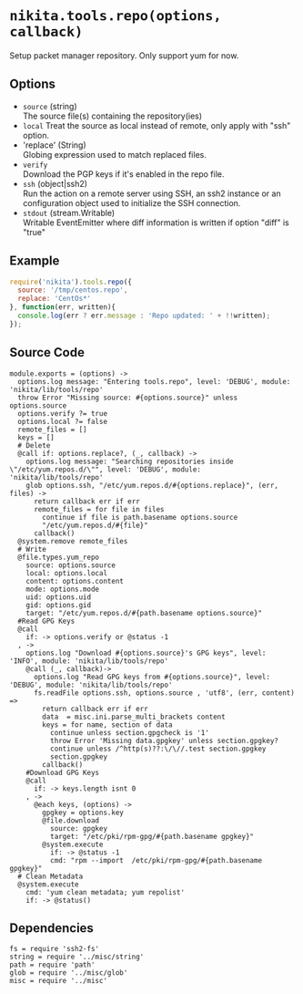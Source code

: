 
# `nikita.tools.repo(options, callback)`

Setup packet manager repository. Only support yum for now.

## Options

*   `source` (string)   
    The source file(s) containing the repository(ies)   
*   `local`
    Treat the source as local instead of remote, only apply with "ssh"
    option.
*   'replace' (String)   
    Globing expression used to match replaced files.
*   `verify`   
    Download the PGP keys if it's enabled in the repo file.
*   `ssh` (object|ssh2)   
    Run the action on a remote server using SSH, an ssh2 instance or an
    configuration object used to initialize the SSH connection.
*   `stdout` (stream.Writable)   
    Writable EventEmitter where diff information is written if option "diff" is
    "true"

## Example

```js
require('nikita').tools.repo({
  source: '/tmp/centos.repo',
  replace: 'CentOs*'
}, function(err, written){
  console.log(err ? err.message : 'Repo updated: ' + !!written);
});
```

## Source Code

    module.exports = (options) ->
      options.log message: "Entering tools.repo", level: 'DEBUG', module: 'nikita/lib/tools/repo'
      throw Error "Missing source: #{options.source}" unless options.source
      options.verify ?= true
      options.local ?= false
      remote_files = []
      keys = []
      # Delete
      @call if: options.replace?, (_, callback) ->
        options.log message: "Searching repositories inside \"/etc/yum.repos.d/\"", level: 'DEBUG', module: 'nikita/lib/tools/repo'
        glob options.ssh, "/etc/yum.repos.d/#{options.replace}", (err, files) ->
          return callback err if err
          remote_files = for file in files
            continue if file is path.basename options.source
            "/etc/yum.repos.d/#{file}"
          callback()
      @system.remove remote_files
      # Write
      @file.types.yum_repo
        source: options.source
        local: options.local
        content: options.content
        mode: options.mode
        uid: options.uid
        gid: options.gid
        target: "/etc/yum.repos.d/#{path.basename options.source}"
      #Read GPG Keys
      @call 
        if: -> options.verify or @status -1
      , ->
        options.log "Download #{options.source}'s GPG keys", level: 'INFO', module: 'nikita/lib/tools/repo'
        @call (_, callback)->
          options.log "Read GPG keys from #{options.source}", level: 'DEBUG', module: 'nikita/lib/tools/repo'
          fs.readFile options.ssh, options.source , 'utf8', (err, content) =>
            return callback err if err
            data  = misc.ini.parse_multi_brackets content
            keys = for name, section of data
              continue unless section.gpgcheck is '1'
              throw Error 'Missing data.gpgkey' unless section.gpgkey?
              continue unless /^http(s)??:\/\//.test section.gpgkey
              section.gpgkey
            callback()
        #Download GPG Keys
        @call
          if: -> keys.length isnt 0
        , ->
          @each keys, (options) ->
            gpgkey = options.key
            @file.download
              source: gpgkey
              target: "/etc/pki/rpm-gpg/#{path.basename gpgkey}"
            @system.execute
              if: -> @status -1
              cmd: "rpm --import  /etc/pki/rpm-gpg/#{path.basename gpgkey}"
      # Clean Metadata
      @system.execute
        cmd: 'yum clean metadata; yum repolist'
        if: -> @status()

## Dependencies

    fs = require 'ssh2-fs'
    string = require '../misc/string'
    path = require 'path'
    glob = require '../misc/glob'
    misc = require '../misc'
